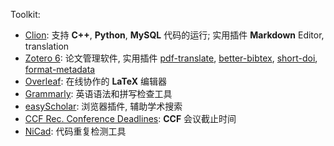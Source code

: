 Toolkit:

- [Clion](https://www.jetbrains.com/clion/): 支持 **C++**, **Python**, **MySQL** 代码的运行; 实用插件 **Markdown** Editor, translation
- [Zotero 6](https://www.zotero.org/): 论文管理软件, 实用插件 [pdf-translate](https://github.com/windingwind/zotero-pdf-translate), [better-bibtex](https://github.com/retorquere/zotero-better-bibtex), [short-doi](https://github.com/bwiernik/zotero-shortdoi/tree/v1.4.2), [format-metadata](https://github.com/northword/zotero-format-metadata/releases/tag/0.4.4)
- [Overleaf](https://www.overleaf.com/login): 在线协作的 **LaTeX** 编辑器
- [Grammarly](https://www.grammarly.com/): 英语语法和拼写检查工具
- [easyScholar](https://www.easyscholar.cc/): 浏览器插件, 辅助学术搜索
- [CCF Rec. Conference Deadlines](https://ccfddl.github.io/): **CCF** 会议截止时间
- [NiCad](https://www.txl.ca/txl-nicaddownload.html): 代码重复检测工具
